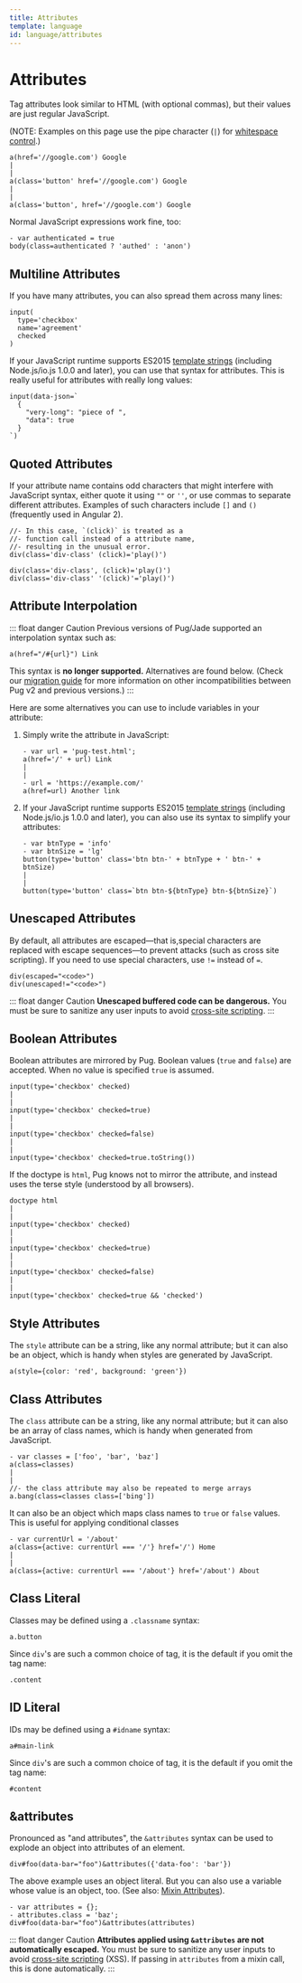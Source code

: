```yaml
---
title: Attributes
template: language
id: language/attributes
---
```


# Attributes

Tag attributes look similar to HTML (with optional commas), but their values are just regular JavaScript.

(NOTE: Examples on this page use the pipe character (`|`) for [whitespace control](plain-text.html#whitespace-control).)

```pug-preview
a(href='//google.com') Google
|
|
a(class='button' href='//google.com') Google
|
|
a(class='button', href='//google.com') Google
```

Normal JavaScript expressions work fine, too:

```pug-preview
- var authenticated = true
body(class=authenticated ? 'authed' : 'anon')
```

## Multiline Attributes

If you have many attributes, you can also spread them across many lines:

```pug-preview
input(
  type='checkbox'
  name='agreement'
  checked
)
```

If your JavaScript runtime supports ES2015 [template strings] (including Node.js/io.js 1.0.0 and later), you can use that syntax for attributes. This is really useful for attributes with really long values:

```pug-preview (features=['templatestrings'])
input(data-json=`
  {
    "very-long": "piece of ",
    "data": true
  }
`)
```

## Quoted Attributes

If your attribute name contains odd characters that might interfere with JavaScript syntax, either quote it using `""` or `''`, or use commas to separate different attributes. Examples of such characters include `[]` and `()` (frequently used in Angular 2).

```pug-preview
//- In this case, `(click)` is treated as a
//- function call instead of a attribute name,
//- resulting in the unusual error.
div(class='div-class' (click)='play()')
```

```pug-preview
div(class='div-class', (click)='play()')
div(class='div-class' '(click)'='play()')
```

## Attribute Interpolation

::: float danger Caution
Previous versions of Pug/Jade supported an interpolation syntax such as:

```pug
a(href="/#{url}") Link
```

This syntax is **no longer supported.** Alternatives are found below. (Check our [migration guide] for more information on other incompatibilities between Pug v2 and previous versions.)
:::

Here are some alternatives you can use to include variables in your attribute:

1. Simply write the attribute in JavaScript:

   ```pug-preview
   - var url = 'pug-test.html';
   a(href='/' + url) Link
   |
   |
   - url = 'https://example.com/'
   a(href=url) Another link
   ```

2. If your JavaScript runtime supports ES2015 [template strings] (including Node.js/io.js 1.0.0 and later), you can also use its syntax to simplify your attributes:

   ```pug-preview (features=['templatestrings'])
   - var btnType = 'info'
   - var btnSize = 'lg'
   button(type='button' class='btn btn-' + btnType + ' btn-' + btnSize)
   |
   |
   button(type='button' class=`btn btn-${btnType} btn-${btnSize}`)
   ```

## Unescaped Attributes

By default, all attributes are escaped&mdash;that is,special characters are replaced with escape sequences&mdash;to prevent attacks (such as cross site scripting).  If you need to use special characters, use `!=` instead of `=`.

```pug-preview
div(escaped="<code>")
div(unescaped!="<code>")
```

::: float danger Caution
**Unescaped buffered code can be dangerous.** You must be sure to sanitize any user inputs to avoid [cross-site scripting].
:::

## Boolean Attributes

Boolean attributes are mirrored by Pug. Boolean values (`true` and `false`) are accepted. When no value is specified `true` is assumed.

```pug-preview
input(type='checkbox' checked)
|
|
input(type='checkbox' checked=true)
|
|
input(type='checkbox' checked=false)
|
|
input(type='checkbox' checked=true.toString())
```

If the doctype is `html`, Pug knows not to mirror the attribute, and instead uses the terse style (understood by all browsers).

```pug-preview
doctype html
|
|
input(type='checkbox' checked)
|
|
input(type='checkbox' checked=true)
|
|
input(type='checkbox' checked=false)
|
|
input(type='checkbox' checked=true && 'checked')
```

## Style Attributes

The `style` attribute can be a string, like any normal attribute; but it can also be an object, which is handy when styles are generated by JavaScript.


```pug-preview
a(style={color: 'red', background: 'green'})
```

## Class Attributes

The `class` attribute can be a string, like any normal attribute; but it can also be an array of class names, which is handy when generated from JavaScript.

```pug-preview
- var classes = ['foo', 'bar', 'baz']
a(class=classes)
|
|
//- the class attribute may also be repeated to merge arrays
a.bang(class=classes class=['bing'])
```

It can also be an object which maps class names to `true` or `false` values. This is useful for applying conditional classes

```pug-preview
- var currentUrl = '/about'
a(class={active: currentUrl === '/'} href='/') Home
|
|
a(class={active: currentUrl === '/about'} href='/about') About
```

## Class Literal

Classes may be defined using a `.classname` syntax:

```pug-preview
a.button
```

Since `div`'s are such a common choice of tag, it is the default if you omit the tag name:

```pug-preview
.content
```

## ID Literal

IDs may be defined using a `#idname` syntax:

```pug-preview
a#main-link
```

Since `div`'s are such a common choice of tag, it is the default if you omit the tag name:

```pug-preview
#content
```

## &attributes

Pronounced as "and attributes", the `&attributes` syntax can be used to explode an object into attributes of an element.

```pug-preview
div#foo(data-bar="foo")&attributes({'data-foo': 'bar'})
```

The above example uses an object literal. But you can also use a variable whose value is an object, too. (See also: [Mixin Attributes]).

```pug-preview
- var attributes = {};
- attributes.class = 'baz';
div#foo(data-bar="foo")&attributes(attributes)
```

::: float danger Caution
**Attributes applied using `&attributes` are not automatically escaped.** You must be sure to sanitize any user inputs to avoid [cross-site scripting] (XSS). If passing in `attributes` from a mixin call, this is done automatically.
:::

[template strings]: https://developer.mozilla.org/en-US/docs/Web/JavaScript/Reference/Template_literals
[mixin attributes]: mixins.html#mixin-attributes
[cross-site scripting]: https://en.wikipedia.org/wiki/Cross-site_scripting
[migration guide]: ../api/migration-v2.html
